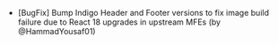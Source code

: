 - [BugFix] Bump Indigo Header and Footer versions to fix image build failure due to React 18 upgrades in upstream MFEs (by @HammadYousaf01)
